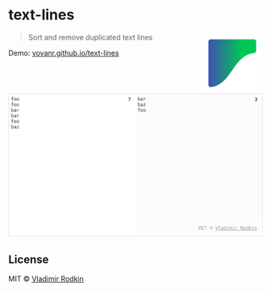 # text-lines

<img align="right" width="120" height="120"
     src="./logo.svg" alt="Text Lines logo">

> Sort and remove duplicated text lines

Demo: [vovanr.github.io/text-lines][demo]

![](preview.png)

## License
MIT © [Vladimir Rodkin](https://github.com/VovanR)

[demo]: https://vovanr.github.io/text-lines

